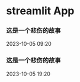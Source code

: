 # streamlit App
### 这是一个悲伤的故事

<time datetime="2023-10-05T09:20:00+08:00">2023-10-05 09:20</time>

### 这是一个悲伤的故事

<time datetime="2023-10-05T09:20:00+08:00">2023-10-05 19:20</time>